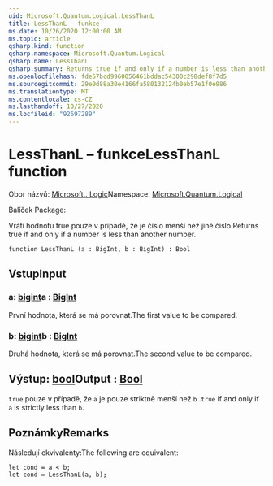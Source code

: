```yaml
---
uid: Microsoft.Quantum.Logical.LessThanL
title: LessThanL – funkce
ms.date: 10/26/2020 12:00:00 AM
ms.topic: article
qsharp.kind: function
qsharp.namespace: Microsoft.Quantum.Logical
qsharp.name: LessThanL
qsharp.summary: Returns true if and only if a number is less than another number.
ms.openlocfilehash: fde57bcd9960056461bddac54300c298def8f7d5
ms.sourcegitcommit: 29e0d88a30e4166fa580132124b0eb57e1f0e986
ms.translationtype: MT
ms.contentlocale: cs-CZ
ms.lasthandoff: 10/27/2020
ms.locfileid: "92697289"
---
```

# <a name="lessthanl-function"></a><span data-ttu-id="390a3-102">LessThanL – funkce</span><span class="sxs-lookup"><span data-stu-id="390a3-102">LessThanL function</span></span>

<span data-ttu-id="390a3-103">Obor názvů: [Microsoft.. Logic](xref:Microsoft.Quantum.Logical)</span><span class="sxs-lookup"><span data-stu-id="390a3-103">Namespace: [Microsoft.Quantum.Logical](xref:Microsoft.Quantum.Logical)</span></span>

<span data-ttu-id="390a3-104">Balíček [](https://nuget.org/packages/)</span><span class="sxs-lookup"><span data-stu-id="390a3-104">Package: [](https://nuget.org/packages/)</span></span>


<span data-ttu-id="390a3-105">Vrátí hodnotu true pouze v případě, že je číslo menší než jiné číslo.</span><span class="sxs-lookup"><span data-stu-id="390a3-105">Returns true if and only if a number is less than another number.</span></span>

```qsharp
function LessThanL (a : BigInt, b : BigInt) : Bool
```


## <a name="input"></a><span data-ttu-id="390a3-106">Vstup</span><span class="sxs-lookup"><span data-stu-id="390a3-106">Input</span></span>

### <a name="a--bigint"></a><span data-ttu-id="390a3-107">a: [bigint](xref:microsoft.quantum.lang-ref.bigint)</span><span class="sxs-lookup"><span data-stu-id="390a3-107">a : [BigInt](xref:microsoft.quantum.lang-ref.bigint)</span></span>

<span data-ttu-id="390a3-108">První hodnota, která se má porovnat.</span><span class="sxs-lookup"><span data-stu-id="390a3-108">The first value to be compared.</span></span>


### <a name="b--bigint"></a><span data-ttu-id="390a3-109">b: [bigint](xref:microsoft.quantum.lang-ref.bigint)</span><span class="sxs-lookup"><span data-stu-id="390a3-109">b : [BigInt](xref:microsoft.quantum.lang-ref.bigint)</span></span>

<span data-ttu-id="390a3-110">Druhá hodnota, která se má porovnat.</span><span class="sxs-lookup"><span data-stu-id="390a3-110">The second value to be compared.</span></span>



## <a name="output--bool"></a><span data-ttu-id="390a3-111">Výstup: [bool](xref:microsoft.quantum.lang-ref.bool)</span><span class="sxs-lookup"><span data-stu-id="390a3-111">Output : [Bool](xref:microsoft.quantum.lang-ref.bool)</span></span>

<span data-ttu-id="390a3-112">`true` pouze v případě, že `a` je pouze striktně menší než `b` .</span><span class="sxs-lookup"><span data-stu-id="390a3-112">`true` if and only if `a` is strictly less than `b`.</span></span>

## <a name="remarks"></a><span data-ttu-id="390a3-113">Poznámky</span><span class="sxs-lookup"><span data-stu-id="390a3-113">Remarks</span></span>

<span data-ttu-id="390a3-114">Následují ekvivalenty:</span><span class="sxs-lookup"><span data-stu-id="390a3-114">The following are equivalent:</span></span>

```Q#
let cond = a < b;
let cond = LessThanL(a, b);
```